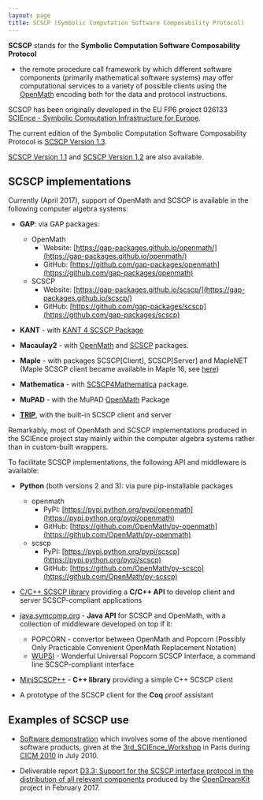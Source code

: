```yaml
---
layout: page
title: SCSCP (Symbolic Computation Software Composability Protocol)
---
```


**SCSCP** stands for the **Symbolic Computation Software Composability Protocol** 
- the remote procedure call framework by which different software components
(primarily mathematical software systems) may offer computational services to
a variety of possible clients using the [OpenMath](http://www.openmath.org/) 
encoding both for the data and protocol instructions.

SCSCP has been originally developed in the EU FP6 project 026133 
[SCIEnce - Symbolic Computation Infrastructure for Europe](http://www.symbolic-computing.org/).

The current edition of the Symbolic Computation Software Composability Protocol
is [SCSCP Version 1.3](https://github.com/OpenMath/scscp/blob/master/revisions/SCSCP_1_3.pdf).

[SCSCP Version 1.1](https://github.com/OpenMath/scscp/blob/master/revisions/SCSCP_1_1.pdf)
and [SCSCP Version 1.2](https://github.com/OpenMath/scscp/blob/master/revisions/SCSCP_1_2.pdf) are also available.

## SCSCP implementations

Currently (April 2017), support of OpenMath and SCSCP is available in the 
following computer algebra systems:

- **GAP**: via GAP packages:
  - OpenMath
    - Website: [https://gap-packages.github.io/openmath/](https://gap-packages.github.io/openmath/)
    - GitHub: [https://github.com/gap-packages/openmath](https://github.com/gap-packages/openmath)
  - SCSCP
    - Website: [https://gap-packages.github.io/scscp/](https://gap-packages.github.io/scscp/)
    - GitHub: [https://github.com/gap-packages/scscp](https://github.com/gap-packages/scscp)

- **KANT** - with [KANT 4 SCSCP Package](http://page.math.tu-berlin.de/~kant/kantscscp.html)

- **Macaulay2** - with [OpenMath](http://www.math.uiuc.edu/Macaulay2/doc/Macaulay2-1.9.2/share/doc/Macaulay2/OpenMath/html/index.html) and [SCSCP](http://www.math.uiuc.edu/Macaulay2/doc/Macaulay2-1.9.2/share/doc/Macaulay2/SCSCP/html/index.html) packages.

- **Maple** - with packages SCSCP[Client], SCSCP[Server] and MapleNET 
  (Maple SCSCP client became available in Maple 16, see [here](http://www.maplesoft.com/products/maple/new_features/connectivity.aspx))

- **Mathematica** - with [SCSCP4Mathematica](http://www.risc.jku.at/projects/science/jra/) package.

- **MuPAD** - with the MuPAD [OpenMath](http://mupad.symcomp.org/) Package

- **[TRIP](http://www.imcce.fr/trip/)**, 
  with the built-in SCSCP client and server

Remarkably, most of OpenMath and SCSCP implementations produced in the 
SCIEnce project stay mainly within the computer algebra systems rather 
than in custom-built wrappers.

To facilitate SCSCP implementations, the following API and middleware is available:

- **Python** (both versions 2 and 3): via pure pip-installable packages 
  - openmath 
    - PyPI: [https://pypi.python.org/pypi/openmath](https://pypi.python.org/pypi/openmath)
    - GitHub: [https://github.com/OpenMath/py-openmath](https://github.com/OpenMath/py-openmath)
  - scscp
    - PyPI: [https://pypi.python.org/pypi/scscp](https://pypi.python.org/pypi/scscp)
    - GitHub: [https://github.com/OpenMath/py-scscp](https://github.com/OpenMath/py-scscp)
    
- [C/C++ SCSCP library](http://www.imcce.fr/trip/scscp/)
  providing a **C/C++ API** to develop client and server SCSCP-compliant applications

- [java.symcomp.org](https://github.com/symcomp/org.symcomp.java) - **Java API** for SCSCP and OpenMath,
with a collection of middleware developed on top if it:
  - POPCORN - convertor between 
    OpenMath and Popcorn (Possibly Only Practicable Convenient OpenMath Replacement Notation)
  - [WUPSI](https://github.com/symcomp/Wupsi) - Wonderful Universal Popcorn 
    SCSCP Interface, a command line SCSCP-compliant interface
  
- [MiniSCSCP++](https://bitbucket.org/ChrisJefferson/miniscscp) - **C++ library** 
  providing a simple C++ SCSCP client

- A prototype of the SCSCP client for the **Coq** proof assistant

## Examples of SCSCP use

- [Software demonstration](http://www.symbolic-computing.org/science/index.php/CICM_2010_GAP_demo)
which involves some of the above mentioned software products, given at 
the [3rd_SCIEnce_Workshop](http://www.symbolic-computing.org/science/index.php/3rd_SCIEnce_Workshop)
in Paris during [CICM 2010](http://cicm2010.cnam.fr/) in July 2010. 

- Deliverable report [D3.3: Support for the SCSCP interface protocol in the 
distribution of all relevant components](https://github.com/OpenDreamKit/OpenDreamKit/raw/master/WP3/D3.3/report-final.pdf)
produced by the [OpenDreamKit](http://opendreamkit.org/) project in February 2017.

